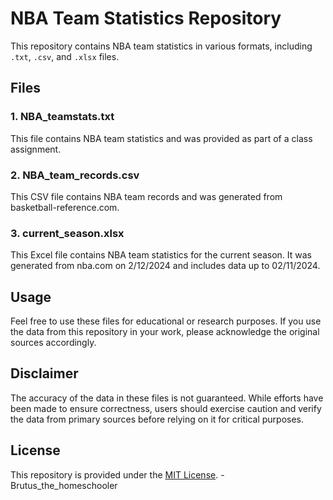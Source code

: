 # NBA Team Statistics Repository

This repository contains NBA team statistics in various formats, including `.txt`, `.csv`, and `.xlsx` files.

## Files

### 1. NBA_teamstats.txt

This file contains NBA team statistics and was provided as part of a class assignment.

### 2. NBA_team_records.csv

This CSV file contains NBA team records and was generated from basketball-reference.com.

### 3. current_season.xlsx

This Excel file contains NBA team statistics for the current season. It was generated from nba.com on 2/12/2024 and includes data up to 02/11/2024.

## Usage

Feel free to use these files for educational or research purposes. If you use the data from this repository in your work, please acknowledge the original sources accordingly.

## Disclaimer

The accuracy of the data in these files is not guaranteed. While efforts have been made to ensure correctness, users should exercise caution and verify the data from primary sources before relying on it for critical purposes.

## License

This repository is provided under the [MIT License](LICENSE). - Brutus_the_homeschooler
